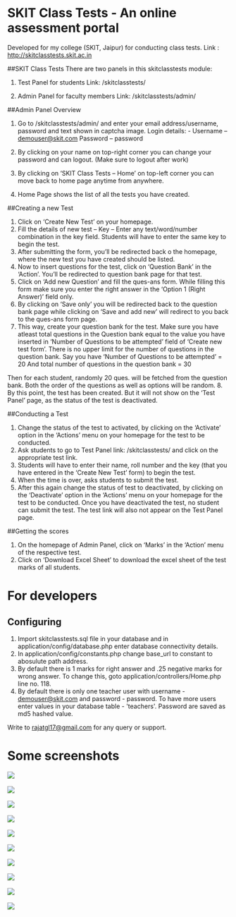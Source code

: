 # SKIT Class Tests - An online assessment portal
Developed for my college (SKIT, Jaipur) for conducting class tests.
Link : http://skitclasstests.skit.ac.in

##SKIT Class Tests
There are two panels in this skitclasstests module:

1.	Test Panel for students 
Link: /skitclasstests/

2.	Admin Panel for faculty members
 Link: /skitclasstests/admin/

##Admin Panel Overview
1.	Go to /skitclasstests/admin/ and enter your email address/username, password and text shown in captcha image.
Login details: -  Username – demouser@skit.com
		    Password – password

2.	By clicking on your name on top-right corner you can change your password and can logout. (Make sure to logout after work)
3.	By clicking on ‘SKIT Class Tests – Home’ on top-left corner you can move back to home page anytime from anywhere.
4.	Home Page shows the list of all the tests you have created.

##Creating a new Test
1.	Click on ‘Create New Test’ on your homepage.
2.	Fill the details of new test – 
Key – Enter any text/word/number combination in the key field. Students will have to enter the same key to begin the test.
3.	After submitting the form, you’ll be redirected back o the homepage, where the new test you have created should be listed.
4.	Now to insert questions for the test, click on ‘Question Bank’ in the ‘Action’. You’ll be redirected to question bank page for that test.
5.	Click on ‘Add new Question’ and fill the ques-ans form.
While filling this form make sure you enter the right answer in the ‘Option 1 (Right Answer)’ field only. 
6.	By clicking on ‘Save only’ you will be redirected back to the question bank page while clicking on ‘Save and add new’ will redirect to you back to the ques-ans form page.
7.	This way, create your question bank for the test. Make sure you have atleast total questions in the Question bank equal to the value you have inserted in ‘Number of Questions to be attempted’ field of ‘Create new test form’. There is no upper limit for the number of questions in the question bank.
Say you have 
‘Number of Questions to be attempted’ = 20
And total number of questions in the question bank = 30

Then for each student, randomly 20 ques. will be fetched from the question bank. Both the order of the questions as well as options will be random.
8.	By this point, the test has been created. But it will not show on the ‘Test Panel’ page, as the status of the test is deactivated.

##Conducting a Test
1.	Change the status of the test to activated, by clicking on the ‘Activate’ option in the ‘Actions’ menu on your homepage for the test to be conducted. 
2.	Ask students to go to Test Panel link: /skitclasstests/ and click on the appropriate test link. 
3.	Students will have to enter their name, roll number and the key (that you have entered in the ‘Create New Test’ form) to begin the test.
4.	When the time is over, asks students to submit the test.
5.	After this again change the status of test to deactivated, by clicking on the ‘Deactivate’ option in the ‘Actions’ menu on your homepage for the test to be conducted.
Once you have deactivated the test, no student can submit the test. The test link will also not appear on the Test Panel page.

##Getting the scores
1.	On the homepage of Admin Panel, click on ‘Marks’ in the ‘Action’ menu of the respective test.
2.	Click on ‘Download Excel Sheet’ to download the excel sheet of the test marks of all students. 

# For developers

## Configuring
1. Import skitclasstests.sql file in your database and in application/config/database.php enter database connectivity details.
2. In application/config/constants.php change base_url to constant to abosulute path address.
3. By default there is 1 marks for right answer and .25 negative marks for wrong answer. To change this, goto application/controllers/Home.php line no. 118.
4. By default there is only one teacher user with username - demouser@skit.com and password - password. To have more users enter values in your database table - 'teachers'. Password are saved as md5 hashed value.


Write to rajatgl17@gmail.com for any query or support.

# Some screenshots
![](/uncompressed/1.PNG?raw=true)<br><br>
![](/uncompressed/2.PNG?raw=true)<br><br>
![](/uncompressed/3.PNG?raw=true)<br><br>
![](/uncompressed/4.PNG?raw=true)<br><br>
![](/uncompressed/5.PNG?raw=true)<br><br>
![](/uncompressed/6.PNG?raw=true)<br><br>
![](/uncompressed/7.PNG?raw=true)<br><br>
![](/uncompressed/8.PNG?raw=true)<br><br>
![](/uncompressed/9.PNG?raw=true)<br><br>
![](/uncompressed/10.PNG?raw=true)<br><br>
